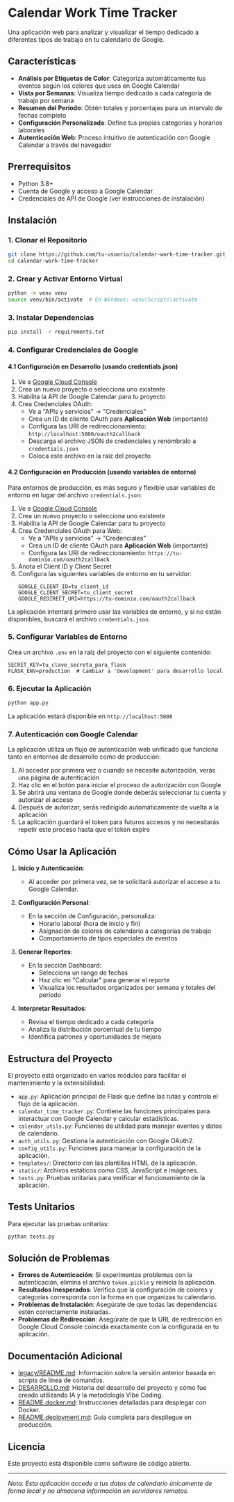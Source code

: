 # Calendar Work Time Tracker

Una aplicación web para analizar y visualizar el tiempo dedicado a diferentes tipos de trabajo en tu calendario de Google.

## Características

- **Análisis por Etiquetas de Color**: Categoriza automáticamente tus eventos según los colores que uses en Google Calendar
- **Vista por Semanas**: Visualiza tiempo dedicado a cada categoría de trabajo por semana
- **Resumen del Período**: Obtén totales y porcentajes para un intervalo de fechas completo
- **Configuración Personalizada**: Define tus propias categorías y horarios laborales
- **Autenticación Web**: Proceso intuitivo de autenticación con Google Calendar a través del navegador

## Prerrequisitos

- Python 3.8+ 
- Cuenta de Google y acceso a Google Calendar
- Credenciales de API de Google (ver instrucciones de instalación)

## Instalación

### 1. Clonar el Repositorio

```bash
git clone https://github.com/tu-usuario/calendar-work-time-tracker.git
cd calendar-work-time-tracker
```

### 2. Crear y Activar Entorno Virtual

```bash
python -m venv venv
source venv/bin/activate  # En Windows: venv\Scripts\activate
```

### 3. Instalar Dependencias

```bash
pip install -r requirements.txt
```

### 4. Configurar Credenciales de Google

#### 4.1 Configuración en Desarrollo (usando credentials.json)

1. Ve a [Google Cloud Console](https://console.cloud.google.com/)
2. Crea un nuevo proyecto o selecciona uno existente
3. Habilita la API de Google Calendar para tu proyecto
4. Crea Credenciales OAuth:
   - Ve a "APIs y servicios" -> "Credenciales"
   - Crea un ID de cliente OAuth para **Aplicación Web** (importante)
   - Configura las URI de redireccionamiento: `http://localhost:5000/oauth2callback`
   - Descarga el archivo JSON de credenciales y renómbralo a `credentials.json`
   - Coloca este archivo en la raíz del proyecto

#### 4.2 Configuración en Producción (usando variables de entorno)

Para entornos de producción, es más seguro y flexible usar variables de entorno en lugar del archivo `credentials.json`:

1. Ve a [Google Cloud Console](https://console.cloud.google.com/)
2. Crea un nuevo proyecto o selecciona uno existente
3. Habilita la API de Google Calendar para tu proyecto
4. Crea Credenciales OAuth para Web:
   - Ve a "APIs y servicios" -> "Credenciales"
   - Crea un ID de cliente OAuth para **Aplicación Web** (importante)
   - Configura las URI de redireccionamiento: `https://tu-dominio.com/oauth2callback`
5. Anota el Client ID y Client Secret
6. Configura las siguientes variables de entorno en tu servidor:
   ```
   GOOGLE_CLIENT_ID=tu_client_id
   GOOGLE_CLIENT_SECRET=tu_client_secret
   GOOGLE_REDIRECT_URI=https://tu-dominio.com/oauth2callback
   ```

La aplicación intentará primero usar las variables de entorno, y si no están disponibles, buscará el archivo `credentials.json`.

### 5. Configurar Variables de Entorno

Crea un archivo `.env` en la raíz del proyecto con el siguiente contenido:

```
SECRET_KEY=tu_clave_secreta_para_flask
FLASK_ENV=production  # Cambiar a 'development' para desarrollo local
```

### 6. Ejecutar la Aplicación

```bash
python app.py
```

La aplicación estará disponible en `http://localhost:5000`

### 7. Autenticación con Google Calendar

La aplicación utiliza un flujo de autenticación web unificado que funciona tanto en entornos de desarrollo como de producción:

1. Al acceder por primera vez o cuando se necesite autorización, verás una página de autenticación
2. Haz clic en el botón para iniciar el proceso de autorización con Google
3. Se abrirá una ventana de Google donde deberás seleccionar tu cuenta y autorizar el acceso
4. Después de autorizar, serás redirigido automáticamente de vuelta a la aplicación
5. La aplicación guardará el token para futuros accesos y no necesitarás repetir este proceso hasta que el token expire

## Cómo Usar la Aplicación

1. **Inicio y Autenticación**: 
   - Al acceder por primera vez, se te solicitará autorizar el acceso a tu Google Calendar.

2. **Configuración Personal**:
   - En la sección de Configuración, personaliza:
     - Horario laboral (hora de inicio y fin)
     - Asignación de colores de calendario a categorías de trabajo
     - Comportamiento de tipos especiales de eventos

3. **Generar Reportes**:
   - En la sección Dashboard:
     - Selecciona un rango de fechas
     - Haz clic en "Calcular" para generar el reporte
     - Visualiza los resultados organizados por semana y totales del período

4. **Interpretar Resultados**:
   - Revisa el tiempo dedicado a cada categoría
   - Analiza la distribución porcentual de tu tiempo
   - Identifica patrones y oportunidades de mejora

## Estructura del Proyecto

El proyecto está organizado en varios módulos para facilitar el mantenimiento y la extensibilidad:

- `app.py`: Aplicación principal de Flask que define las rutas y controla el flujo de la aplicación.
- `calendar_time_tracker.py`: Contiene las funciones principales para interactuar con Google Calendar y calcular estadísticas.
- `calendar_utils.py`: Funciones de utilidad para manejar eventos y datos de calendario.
- `auth_utils.py`: Gestiona la autenticación con Google OAuth2.
- `config_utils.py`: Funciones para manejar la configuración de la aplicación.
- `templates/`: Directorio con las plantillas HTML de la aplicación.
- `static/`: Archivos estáticos como CSS, JavaScript e imágenes.
- `tests.py`: Pruebas unitarias para verificar el funcionamiento de la aplicación.

## Tests Unitarios

Para ejecutar las pruebas unitarias:

```bash
python tests.py
```

## Solución de Problemas

- **Errores de Autenticación**: Si experimentas problemas con la autenticación, elimina el archivo `token.pickle` y reinicia la aplicación.
- **Resultados Inesperados**: Verifica que la configuración de colores y categorías corresponda con la forma en que organizas tu calendario.
- **Problemas de Instalación**: Asegúrate de que todas las dependencias estén correctamente instaladas.
- **Problemas de Redirección**: Asegúrate de que la URL de redirección en Google Cloud Console coincida exactamente con la configurada en tu aplicación.

## Documentación Adicional

- [legacy/README.md](legacy/README.md): Información sobre la versión anterior basada en scripts de línea de comandos.
- [DESARROLLO.md](DESARROLLO.md): Historia del desarrollo del proyecto y cómo fue creado utilizando IA y la metodología Vibe Coding.
- [README.docker.md](README.docker.md): Instrucciones detalladas para desplegar con Docker.
- [README.deployment.md](README.deployment.md): Guía completa para despliegue en producción.

## Licencia

Este proyecto está disponible como software de código abierto.

---

*Nota: Esta aplicación accede a tus datos de calendario únicamente de forma local y no almacena información en servidores remotos.*

